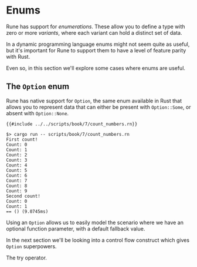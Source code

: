 # Enums

Rune has support for *enumerations*.
These allow you to define a type with zero or more *variants*, where each
variant can hold a distinct set of data.

In a dynamic programming language enums might not seem quite as useful, but it's
important for Rune to support them to have a level of feature parity with Rust.

Even so, in this section we'll explore some cases where enums are useful.

## The `Option` enum

Rune has native support for `Option`, the same enum available in Rust that
allows you to represent data that can either be present with `Option::Some`, or
absent with `Option::None`.

```rust,noplaypen
{{#include ../../scripts/book/7/count_numbers.rn}}
```

```text
$> cargo run -- scripts/book/7/count_numbers.rn
First count!
Count: 0
Count: 1
Count: 2
Count: 3
Count: 4
Count: 5
Count: 6
Count: 7
Count: 8
Count: 9
Second count!
Count: 0
Count: 1
== () (9.0745ms)
```

Using an `Option` allows us to easily model the scenario where we have an
optional function parameter, with a default fallback value.

In the next section we'll be looking into a control flow construct which gives
`Option` superpowers.

The try operator.